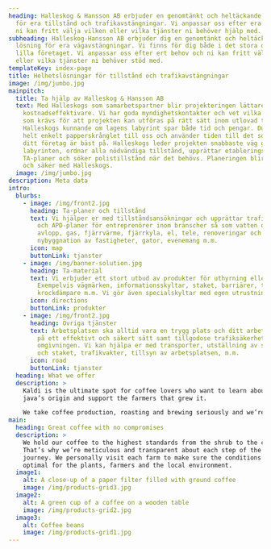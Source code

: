 ```yaml
---
heading: Halleskog & Hansson AB erbjuder en genomtänkt och heltäckande lösning
  för era tillstånd och trafikavstängningar. Vi anpassar oss efter era behov och
  ni kan fritt välja vilken eller vilka tjänster ni behöver hjälp med.
subheading: Halleskog-Hansson AB erbjuder dig en genomtänkt och heltäckande
  lösning för era vägavstängningar. Vi finns för dig både i det stora och det
  lilla företaget. Vi anpassar oss efter ert behov och ni kan fritt välja vilken
  eller vilka tjänster ni behöver stöd med.
templateKey: index-page
title: Helhetslösningar för tillstånd och trafikavstängningar
image: /img/jumbo.jpg
mainpitch:
  title: Ta hjälp av Halleskog & Hansson AB
  text: Med Halleskogs som samarbetspartner blir projekteringen lättare och
    kostnadseffektivare. Vi har goda myndighetskontakter och vet vilka tillstånd
    som krävs för att projekten kan utföras på rätt sätt inom utlovad tid.
    Halleskogs kunnande om lagens labyrint spar både tid och pengar. Du lämnar
    helt enkelt papperskrånglet till oss och använder tiden till det som du och
    ditt företag är bäst på. Halleskogs leder projekten snabbaste väg genom
    labyrinten, ordnar alla nödvändiga tillstånd, upprättar etablerings- och
    TA-planer och söker polistillstånd när det behövs. Planeringen blir hållbar
    och säker med Halleskogs.
  image: /img/jumbo.jpg
description: Meta data
intro:
  blurbs:
    - image: /img/front2.jpg
      heading: Ta-planer och tillstånd
      text: Vi hjälper er med tillståndsansökningar och upprättar trafikanordnings-
        och APD-planer för entreprenörer inom branscher så som vatten och
        avlopp, gas, fjärrvärme, fjärrkyla, el, tele, renoveringar och
        nybyggnation av fastigheter, gator, evenemang m.m.
      icon: map
      buttonLink: tjanster
    - image: /img/banner-solution.jpg
      heading: Ta-material
      text: Vi erbjuder ett stort utbud av produkter för uthyrning eller försäljning.
        Exempelvis vägmärken, informationsskyltar, staket, barriärer, ta-balkar,
        krockdämpare m.m. Vi gör även specialskyltar med egen utrustning.
      icon: directions
      buttonLink: produkter
    - image: /img/front2.jpg
      heading: Övriga tjänster
      text: Arbetsplatsen ska alltid vara en trygg plats och ditt arbete ska utföras
        på ett effektivt och säkert sätt samt tillgodose trafiksäkerhet för
        omgivningen. Vi kan hjälpa er med transporter, utställning av skyltar
        och staket, trafikvakter, tillsyn av arbetsplatsen, m.m.
      icon: road
      buttonLink: tjanster
  heading: What we offer
  description: >
    Kaldi is the ultimate spot for coffee lovers who want to learn about their
    java’s origin and support the farmers that grew it.

    We take coffee production, roasting and brewing seriously and we’re glad to pass that knowledge to anyone. This is an edit via identity...
main:
  heading: Great coffee with no compromises
  description: >
    We hold our coffee to the highest standards from the shrub to the cup.
    That’s why we’re meticulous and transparent about each step of the coffee’s
    journey. We personally visit each farm to make sure the conditions are
    optimal for the plants, farmers and the local environment.
  image1:
    alt: A close-up of a paper filter filled with ground coffee
    image: /img/products-grid3.jpg
  image2:
    alt: A green cup of a coffee on a wooden table
    image: /img/products-grid2.jpg
  image3:
    alt: Coffee beans
    image: /img/products-grid1.jpg
---
```

